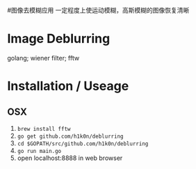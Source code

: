 #图像去模糊应用
一定程度上使运动模糊，高斯模糊的图像恢复清晰
# Image Deblurring
golang; wiener filter; fftw

# Installation / Useage

## OSX

1. `brew install fftw`
2. `go get github.com/h1k0n/deblurring`
3. `cd $GOPATH/src/github.com/h1k0n/deblurring`
4. `go run main.go`
5. open localhost:8888 in web browser
